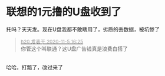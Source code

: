 # 联想的1元撸的U盘收到了


托吗？天天发。现在U盘我都不敢瞎用了，劣质的丢数据，被坑惨了

<div class="quote"><blockquote><font size="2"><a href="https://www.hostloc.com/forum.php?mod=redirect&amp;goto=findpost&amp;pid=9407241&amp;ptid=762818" target="_blank"><font color="#999999">h20 发表于 2020-11-5 16:25</font></a></font><br />
你管这个叫联通？这U盘广告钱真是浪费白搭了</blockquote></div><br />
哈哈，打瓢了，改过来了

